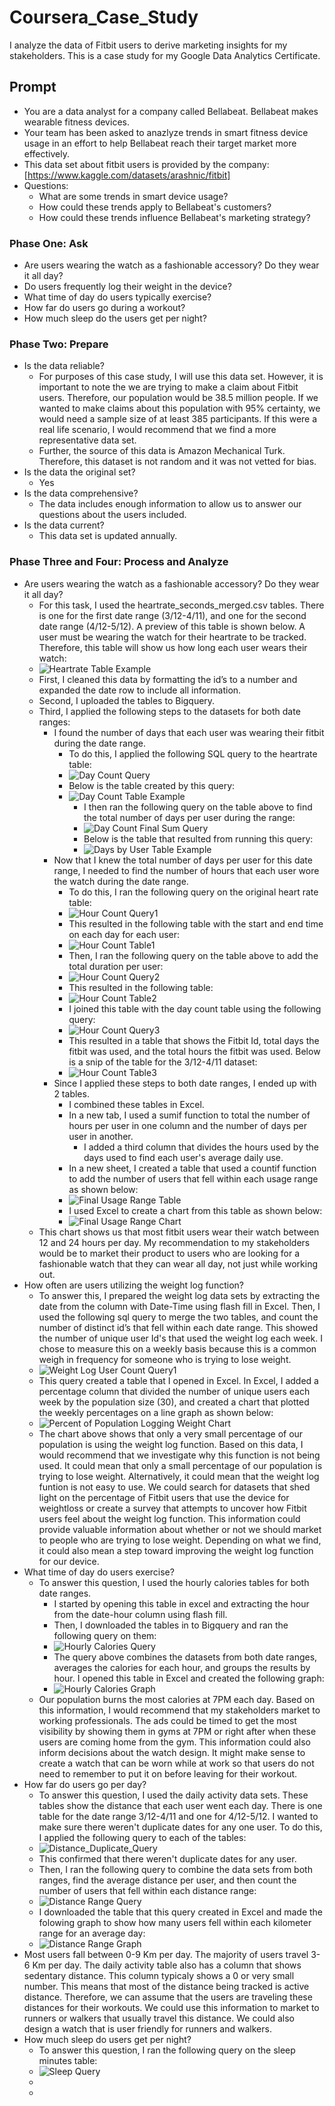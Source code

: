 # Coursera_Case_Study
I analyze the data of Fitbit users to derive marketing insights for my stakeholders. This is a case study for my Google Data Analytics Certificate.
## Prompt
* You are a data analyst for a company called Bellabeat. Bellabeat makes wearable fitness devices.
* Your team has been asked to anazlyze trends in smart fitness device usage in an effort to help Bellabeat reach their target market more effectively.
* This data set about fitbit users is provided by the company: [https://www.kaggle.com/datasets/arashnic/fitbit]
* Questions:
    * What are some trends in smart device usage?
    * How could these trends apply to Bellabeat's customers?
    * How could these trends influence Bellabeat's marketing strategy?
### Phase One: Ask
* Are users wearing the watch as a fashionable accessory? Do they wear it all day?
* Do users frequently log their weight in the device?
* What time of day do users typically exercise?
* How far do users go during a workout?
* How much sleep do the users get per night?
### Phase Two: Prepare
* Is the data reliable?
    * For purposes of this case study, I will use this data set. However, it is important to note the we are trying to make a claim about Fitbit users. Therefore, our population would be 38.5 million people. If we wanted to make claims about this population with 95% certainty, we would need a sample size of at least 385 participants. If this were a real life scenario, I would recommend that we find a more representative data set.
    * Further, the source of this data is Amazon Mechanical Turk. Therefore, this dataset is not random and it was not vetted for bias.
* Is the data the original set?
    * Yes
* Is the data comprehensive?
    * The data includes enough information to allow us to answer our questions about the users included.
* Is the data current?
    * This data set is updated annually.
### Phase Three and Four: Process and Analyze
* Are users wearing the watch as a fashionable accessory? Do they wear it all day?
    * For this task, I used the heartrate_seconds_merged.csv tables. There is one for the first date range (3/12-4/11), and one for the second date range (4/12-5/12). A preview of this table is shown below. A user must be wearing the watch for their heartrate to be tracked. Therefore, this table will show us how long each user wears their watch:
    * ![Heartrate Table Example](heart_rate_table.jpg)
    * First, I cleaned this data by formatting the id’s to a number and expanded the date row to include all information.
    * Second, I uploaded the tables to Bigquery.
    * Third, I applied the following steps to the datasets for both date ranges:
         * I found the number of days that each user was wearing their fitbit during the date range.
            * To do this, I applied the following SQL query to the heartrate table:
            * ![Day Count Query](day_count_query.jpg)
            * Below is the table created by this query:
            * ![Day Count Table Example](Day_Count_Table_Example.png)
                 * I then ran the following query on the table above to find the total number of days per user during the range:
                 * ![Day Count Final Sum Query](Day_Count_Final_Sum_Query.png)
                 * Below is the table that resulted from running this query:
                 * ![Days by User Table Example](Days_By_User_Table_Example.png)
         * Now that I knew the total number of days per user for this date range, I needed to find the number of hours that each user wore the watch during the date range.
            *  To do this, I ran the following query on the original heart rate table:
            *  ![Hour Count Query1](Hour_Count_Query1.png)
            *  This resulted in the following table with the start and end time on each day for each user:
            *  ![Hour Count Table1](Hour_Count_Table1.png)
            *  Then, I ran the following query on the table above to add the total duration per user:
            *  ![Hour Count Query2](Hour_Count_Query2.png)
            *  This resulted in the following table:
            *  ![Hour Count Table2](Hour_Count_table2.png)
            *  I joined this table with the day count table using the following query:
            *  ![Hour Count Query3](Hour_Count_Query3.png)
            *  This resulted in a table that shows the Fitbit Id, total days the fitbit was used, and the total hours the fitbit was used. Below is a snip of the table for the 3/12-4/11 dataset:
            *  ![Hour Count Table3](Hour_Count_Table3.png)
         * Since I applied these steps to both date ranges, I ended up with 2 tables.
            * I combined these tables in Excel.  
            * In a new tab, I used a sumif function to total the number of hours per user in one column and the number of days per user in another.
               * I added a third column that divides the hours used by the days used to find each user's average daily use.
            * In a new sheet, I created a table that used a countif function to add the number of users that fell within each usage range as shown below:
            *  ![Final Usage Range Table](Final_Usage_Range_Table.png)
            * I used Excel to create a chart from this table as shown below:
            * ![Final Usage Range Chart](Final_Usage_Range_Chart.png)
   * This chart shows us that most fitbit users wear their watch between 12 and 24 hours per day. My recommendation to my stakeholders would be to market their product to users who are looking for a fashionable watch that they can wear all day, not just while working out.
* How often are users utilizing the weight log function?
   * To answer this, I prepared the weight log data sets by extracting the date from the column with Date-Time using flash fill in Excel. Then, I used the following sql query to merge the two tables, and count the number of distinct id’s that fell within each date range. This showed the number of unique user Id's that used the weight log each week. I chose to measure this on a weekly basis because this is a common weigh in frequency for someone who is trying to lose weight.
   * ![Weight Log User Count Query1](Weight_Log_User_Count_Query1_Take2.jpg)
   * This query created a table that I opened in Excel. In Excel, I added a percentage column that divided the number of unique users each week by the population size (30), and created a chart that plotted the weekly percentages on a line graph as shown below:
   * ![Percent of Population Logging Weight Chart](Percent_of_Population_Logging_Weight_Chart.png)
   * The chart above shows that only a very small percentage of our population is using the weight log function. Based on this data, I would recommend that we investigate why this function is not being used. It could mean that only a small percentage of our population is trying to lose weight. Alternatively, it could mean that the weight log funtion is not easy to use. We could search for datasets that shed light on the percentage of Fitbit users that use the device for weightloss or create a survey that attempts to uncover how Fitbit users feel about the weight log function. This information could provide valuable information about whether or not we should market to people who are trying to lose weight. Depending on what we find, it could also mean a step toward improving the weight log function for our device.
* What time of day do users exercise?
   * To answer this question, I used the hourly calories tables for both date ranges.
      * I started by opening this table in excel and extracting the hour from the date-hour column using flash fill.
      * Then, I downloaded the tables in to Bigquery and ran the following query on them:
      * ![Hourly Calories Query](Hourly_Calories_Query_image.png)
      * The query above combines the datasets from both date ranges, averages the calories for each hour, and groups the results by hour. I opened this table in Excel and created the following graph:
      * ![Hourly Calories Graph](Hourly_Calories_Graph.png)
   * Our population burns the most calories at 7PM each day. Based on this information, I would recommend that my stakeholders market to working professionals. The ads could be timed to get the most visibility by showing them in gyms at 7PM or right after when these users are coming home from the gym. This information could also inform decisions about the watch design. It might make sense to create a watch that can be worn while at work so that users do not need to remember to put it on before leaving for their workout.
* How far do users go per day?
   * To answer this question, I used the daily activity data sets. These tables show the distance that each user went each day. There is one table for the date range 3/12-4/11 and one for 4/12-5/12. I wanted to make sure there weren't duplicate dates for any one user. To do this, I applied the following query to each of the tables:
   * ![Distance_Duplicate_Query](Distance_Duplicate_Query.png)
   * This confirmed that there weren't duplicate dates for any user.
   * Then, I ran the following query to combine the data sets from both ranges, find the average distance per user, and then count the number of users that fell within each distance range:
   * ![Distance Range Query](Distance_Range_Query.png)
   * I downloaded the table that this query created in Excel and made the folowing graph to show how many users fell within each kilometer range for an average day:
   * ![Distance Range Graph](Distance_Per_Day_Chart.png)
* Most users fall between 0-9 Km per day. The majority of users travel 3-6 Km per day. The daily activity table also has a column that shows sedentary distance. This column typicaly shows a 0 or very small number. This means that most of the distance being tracked is active distance. Therefore, we can assume that the users are traveling these distances for their workouts. We could use this information to market to runners or walkers that usually travel this distance. We could also design a watch that is user friendly for runners and walkers.
* How much sleep do users get per night?
   * To answer this question, I ran the following query on the sleep minutes table:
   * ![Sleep Query](Sleep_Query.png)
   * 
   * 
